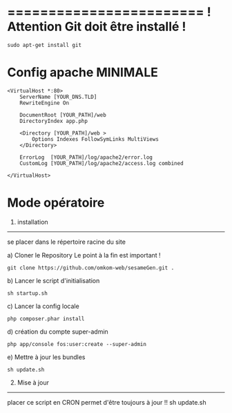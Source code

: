 ========================
! Attention Git doit être installé !
========================

    sudo apt-get install git
    
Config apache MINIMALE
========================
    <VirtualHost *:80>
        ServerName [YOUR_DNS.TLD]
        RewriteEngine On
        
        DocumentRoot [YOUR_PATH]/web
        DirectoryIndex app.php
        
        <Directory [YOUR_PATH]/web >
            Options Indexes FollowSymLinks MultiViews
        </Directory>
        
        ErrorLog  [YOUR_PATH]/log/apache2/error.log
        CustomLog [YOUR_PATH]/log/apache2/access.log combined
        
    </VirtualHost>

Mode opératoire
========================
1) installation
------------------------------------------
se placer dans le répertoire racine du site
    
a) Cloner le Repository
Le point à la fin est important !

    git clone https://github.com/omkom-web/sesameGen.git .
     
b) Lancer le script d'initialisation

    sh startup.sh

c) Lancer la config locale

    php composer.phar install
    
d) création du compte super-admin

    php app/console fos:user:create --super-admin
    
e) Mettre à jour les bundles

    sh update.sh
        
2) Mise à jour
------------------------------------------
placer ce script en CRON permet d'être toujours à jour !!
    sh update.sh

    